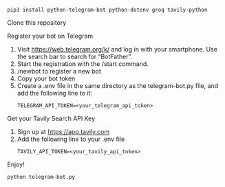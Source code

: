```pip3 install python-telegram-bot python-dotenv groq tavily-python```

Clone this repository

Register your bot on Telegram
1. Visit https://web.telegram.org/k/ and log in with your smartphone. Use the search bar to search for “BotFather”.
2. Start the registration with the /start command.
3. /newbot to register a new bot
4. Copy your bot token
5. Create a .env file in the same directory as the telegram-bot.py file, and add the following line to it:
   ```
   TELEGRAM_API_TOKEN=<your_telegram_api_token>
   ```

Get your Tavily Search API Key
1. Sign up at https://app.tavily.com
2. Add the following line to your .env file
   ```
   TAVILY_API_TOKEN=<your_tavily_api_token>
   ```

Enjoy!
```
python telegram-bot.py
```
